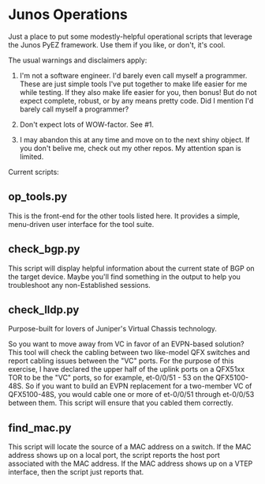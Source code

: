 Junos Operations
================
Just a place to put some modestly-helpful operational scripts that leverage
the Junos PyEZ framework.  Use them if you like, or don't, it's cool.

The usual warnings and disclaimers apply:

1.  I'm not a software engineer.  I'd barely even call myself a programmer.
    These are just simple tools I've put together to make life easier for
    me while testing.  If they also make life easier for you, then bonus!
    But do not expect complete, robust, or by any means pretty code.  Did I
    mention I'd barely call myself a programmer?

2.  Don't expect lots of WOW-factor.  See #1.

3.  I may abandon this at any time and move on to the next shiny object.
    If you don't belive me, check out my other repos.  My attention span is
    limited.


Current scripts:

op_tools.py
-----------
This is the front-end for the other tools listed here.  It provides a simple,
menu-driven user interface for the tool suite.


check_bgp.py
------------
This script will display helpful information about the current state
of BGP on the target device.  Maybe you'll find something in the output
to help you troubleshoot any non-Established sessions.


check_lldp.py
-------------
Purpose-built for lovers of Juniper's Virtual Chassis technology.

So you want to move away from VC in favor of an EVPN-based solution?
This tool will check the cabling between two like-model QFX switches
and report cabling issues between the "VC" ports.  For the purpose
of this exercise, I have declared the upper half of the uplink ports
on a QFX51xx TOR to be the "VC" ports, so for example, et-0/0/51 - 53
on the QFX5100-48S.  So if you want to build an EVPN replacement for
a two-member VC of QFX5100-48S, you would cable one or more of
et-0/0/51 through et-0/0/53 between them.  This script will ensure
that you cabled them correctly.


find_mac.py
-----------
This script will locate the source of a MAC address on a switch.  If the
MAC address shows up on a local port, the script reports the host port
associated with the MAC address.  If the MAC address shows up on a VTEP
interface, then the script just reports that.

